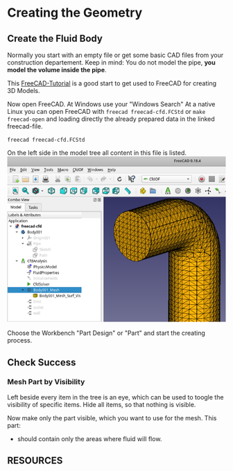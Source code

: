Creating the Geometry
======================================================================

Create the Fluid Body
------------------------------------------------------------

Normally you start with an empty file or get some basic CAD files from your construction departement. 
Keep in mind: You do not model the pipe, **you model the volume inside the pipe**. 

This [FreeCAD-Tutorial] is a good start to get used to FreeCAD for creating 3D Models.  


Now open FreeCAD. 
At Windows use your "Windows Search"
At a native Linux you can open FreeCAD with `freecad freecad-cfd.FCStd` or `make freecad-open` and loading directly the already prepared data in the linked freecad-file. 

    freecad freecad-cfd.FCStd


On the left side in the model tree all content in this file is listed.  
![](../../resources/freecad-combo-view.png)  

Choose the Workbench "Part Design" or "Part" and start the creating process. 



Check Success
------------------------------------------------------------

### Mesh Part by Visibility
Left beside every item in the tree is an eye, which can be used to toogle the visibility of specific items. 
Hide all items, so that nothing is visible. 

Now make only the part visible, which you want to use for the mesh. 
This part: 
* should contain only the areas where fluid will flow. 




RESOURCES
------------------------------------------------------------

[FreeCAD-Tutorial]:         https://www.freecadweb.org/wiki/Creating_a_simple_part_with_PartDesign 
